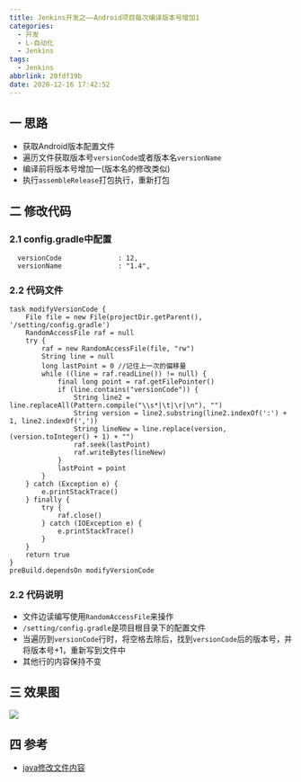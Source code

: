 ```yaml
---
title: Jenkins开发之——Android项目每次编译版本号增加1
categories:
  - 开发
  - L-自动化
  - Jenkins
tags:
  - Jenkins
abbrlink: 20fdf19b
date: 2020-12-16 17:42:52
---
```

## 一 思路

* 获取Android版本配置文件
* 遍历文件获取版本号`versionCode`或者版本名`versionName`
* 编译前将版本号增加一(版本名的修改类似)
* 执行`assembleRelease`打包执行，重新打包

<!--more-->

## 二 修改代码

### 2.1 config.gradle中配置

```
  versionCode              : 12,
  versionName              : "1.4",
```

### 2.2 代码文件

```
task modifyVersionCode {
    File file = new File(projectDir.getParent(), '/setting/config.gradle')
    RandomAccessFile raf = null
    try {
        raf = new RandomAccessFile(file, "rw")
        String line = null
        long lastPoint = 0 //记住上一次的偏移量
        while ((line = raf.readLine()) != null) {
            final long point = raf.getFilePointer()
            if (line.contains("versionCode")) {
                String line2 = line.replaceAll(Pattern.compile("\\s*|\t|\r|\n"), "")
                String version = line2.substring(line2.indexOf(':') + 1, line2.indexOf(','))
                String lineNew = line.replace(version, (version.toInteger() + 1) + "")
                raf.seek(lastPoint)
                raf.writeBytes(lineNew)
            }
            lastPoint = point
        }
    } catch (Exception e) {
        e.printStackTrace()
    } finally {
        try {
            raf.close()
        } catch (IOException e) {
            e.printStackTrace()
        }
    }
    return true
}
preBuild.dependsOn modifyVersionCode
```

### 2.2 代码说明

* 文件边读编写使用`RandomAccessFile`来操作
* `/setting/config.gradle`是项目根目录下的配置文件
* 当遍历到`versionCode`行时，将空格去除后，找到`versionCode`后的版本号，并将版本号+1，重新写到文件中
* 其他行的内容保持不变

## 三 效果图

![][1]

## 四 参考

*  [java修改文件内容](https://www.cnblogs.com/wangjinyu/p/10803596.html)

[1]:https://raw.githubusercontent.com/PGzxc/CDN/master/blog-jenkins/jenkins-modify-version-animal.gif